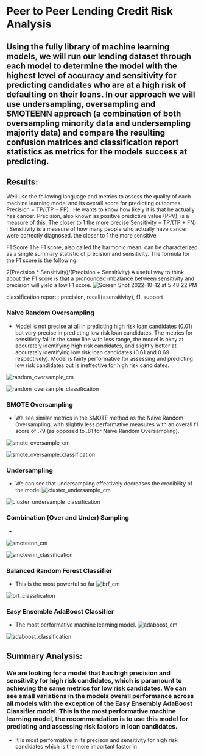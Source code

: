 # Peer to Peer Lending Credit Risk Analysis

## Using the fully library of machine learning models, we will run our lending dataset through each model to determine the model with the highest level of accuracy and sensitivity for predicting candidates who are at a high risk of defaulting on their loans. In our approach we will use undersampling, oversampling and SMOTEENN approach (a combination of both oversampling minority data and undersampling majority data) and compare the resulting confusion matrices and classification report statistics as metrics for the models success at predicting.


## Results:
Well use the following language and metrics to assess the quality of each machine learning model and its overall score for predicting outcomes.
Precision = TP/(TP + FP) : He wants to know how likely it is that he actually has cancer. Precision, also known as positive predictive value (PPV), is a measure of this. The closer to 1 the more precise
Sensitivity = TP/(TP + FN) : Sensitivity is a measure of how many people who actually have cancer were correctly diagnosed. the closer to 1 the more sensitive

F1 Score
The F1 score, also called the harmonic mean, can be characterized as a single summary statistic of precision and sensitivity. The formula for the F1 score is the following:


2(Precision * Sensitivity)/(Precision + Sensitivity)
 A useful way to think about the F1 score is that a pronounced imbalance between sensitivity and precision will yield a low F1 score.
![Screen Shot 2022-10-12 at 5 48 22 PM](https://user-images.githubusercontent.com/107326987/195473717-046442d8-2d49-4e3d-8bfd-1ea829108f3d.png)

classification report : precision, recall(=sensitivity), f1, support

### Naive Random Oversampling
- Model is not precise at all in predicting high risk loan candidates (0.01) but very precise in predicting low risk loan candidates. The metrics for sensitivity fall in the same line with less range, the model is okay at accurately identifying high risk candidates, and slightly better at accurately identifying low risk loan candidates (0.61 and 0.69 respectively). Model is fairly performative for assessing and predicting low risk candidates but is ineffective for high risk candidates.

![random_oversample_cm](https://user-images.githubusercontent.com/107326987/195473185-d508640d-8a73-4b9d-a155-8c2582a705db.png)

![random_oversample_classification](https://user-images.githubusercontent.com/107326987/195473165-bd7ba697-b3a7-45e7-8322-33ffbf978777.png)

### SMOTE Oversampling
- We see similar metrics in the SMOTE method as the Naive Random Oversampling, with slightly less performative measures with an overall f1 score of .79 (as opposed to .81 for Naive Random Oversampling).

![smote_oversample_cm](https://user-images.githubusercontent.com/107326987/195473262-54c8982f-36d1-4876-b29c-315025339d57.png)

![smote_oversample_classification](https://user-images.githubusercontent.com/107326987/195473270-8a43bbea-4a93-46a9-a28f-1240ec3e9f34.png)

### Undersampling
- We can see that undersampling effectively decreases the credibility of the model
![cluster_undersample_cm](https://user-images.githubusercontent.com/107326987/195473352-af63bc1d-4b4d-4cd9-a911-076eb23080cc.png)

![cluster_undersample_classification](https://user-images.githubusercontent.com/107326987/195473361-2771f0db-a230-4b76-8c8d-8ba75aa2d0f9.png)

### Combination (Over and Under) Sampling
-
![smoteenn_cm](https://user-images.githubusercontent.com/107326987/195473468-819d82a8-1470-44f6-a2fc-9924a6bf9f85.png)

![smoteenn_classification](https://user-images.githubusercontent.com/107326987/195473475-9cc5b2bd-ec17-4a67-bdf5-afdd34900d4e.png)

### Balanced Random Forest Classifier
- This is the most powerful so far
![brf_cm](https://user-images.githubusercontent.com/107326987/195473413-53ede6d5-3ad3-4c82-9ed2-4469e7f2a373.png)

![brf_classification](https://user-images.githubusercontent.com/107326987/195473424-129686a5-662f-4104-b161-5a41b49c8266.png)

### Easy Ensemble AdaBoost Classifier
- The most performative machine learning model. 
![adaboost_cm](https://user-images.githubusercontent.com/107326987/195473511-84d70739-37dd-415d-9e15-15d40eaf8ea9.png)

![adaboost_classification](https://user-images.githubusercontent.com/107326987/195473519-211993af-6a85-47a4-b21c-202d30fe5e80.png)

## Summary Analysis: 
### We are looking for a model that has high precision and sensitivity for high risk candidates, which is paramount to achieving the same metrics for low risk candidates. We can see small variations in the models overall performance across all models with the exception of the Easy Ensembly AdaBoost Classifier model. This is the most performative machine learning model, the recommendation is to use this model for predicting and assessing risk factors in loan candidates.
- It is most performative in its precison and sensitivity for high risk candidates which is the more important factor in 
